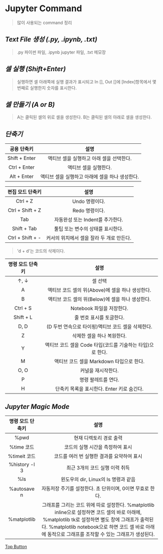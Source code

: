 Jupyter Command
=============
> 많이 사용되는 command 정리  

*Text File 생성 (.py, .ipynb, .txt)*
-------------
> .py 파이썬 파일, .ipynb jupyter 파일, .txt 메모장  

*셀 실행 (Shift+Enter)*
-------------
> 실행하면 셀 아래쪽에 실행 결과가 표시되고 In [], Out []에 [Index]항목에서 몇 번째로 실행한지 숫자를 표시한다.  

*셀 만들기 (A or B)*
-------------
> A는 클릭된 셀의 위로 셀을 생성한다. B는 클릭된 셀의 아래로 셀을 생성한다.  


*단축기*
-------------
|공용 단축키|설명|
|:---:|:---:|
|Shift + Enter|액티브 셀을 실행하고 아래 셀을 선택한다.|
|Ctrl + Enter|액티브 셀을 실행한다.|
|Alt + Enter|액티브 셀을 실행하고 아래에 셀을 하나 생성한다.|  

|편집 모드 단축키|설명|
|:---:|:---:|
|Ctrl + Z|Undo 명령이다.|
|Ctrl + Shift + Z|Redo 명령이다.|
|Tab|자동완성 또는 Indent를 추가한다.|
|Shift + Tab|툴팁 또는 변수의 상태를 표시한다.|
|Ctrl + Shift + -|커서의 위치에서 셀을 잘라 두 개로 만든다.|
> 'd + d'는 코드의 삭제이다.  

|명령 모드 단축키|설명|
|:---:|:---:|
|↑, ↓|셀 선택|
|A|액티브 코드 셀의 위(Above)에 셀을 하나 생성한다.|
|B|액티브 코드 셀의 위(Below)에 셀을 하나 생성한다.|
|Ctrl + S|Notebook 파일을 저장한다.|
|Shift + L|줄 번호 표시를 토글한다.|
|D, D|(D 두번 연속으로 타이핑)액티브 코드 셀을 삭제한다.|
|Z|삭제한 셀을 하나 복원한다.|
|Y|액티브 코드 셀을 Code 타입(코드를 기술하는 타입)으로 한다.|
|M|액티브 코드 셀을 Markdown 타입으로 한다.|
|O, O|커널을 재시작한다.|
|P|명령 팔레트를 연다.|
|H|단축키 목록을 표시한다. Enter 키로 숨긴다.|


*Jupyter Magic Mode*
-------------
|명령 모드 단축키|설명|
|:---:|:---:|
|%pwd|현재 디렉토리 경로 출력|
|%time 코드|코드의 실행 시간을 측정하여 표시|
|%timeit 코드|코드를 여러 번 실행한 결과를 요약하여 표시|
|%history -l 3|최근 3개의 코드 실행 이력 취득|
|%ls|윈도우의 dir, Linux의 ls 명령과 같음|
|%autosave n|자동저장 주기를 설정한다. 초 단위이며, 0이면 무효로 한다.|
|%matplotlib|그래프를 그리는 코드 위에 따로 설정한다. %matplotlib inline으로 설정하면 코드 셀의 바로 아래에, %matplotlib tk로 설정하면 별도 창에 그래프가 출력된다. %matplotlib notebook으로 하면 코드 셀 바로 아래에 동적으로 그래프를 조작할 수 있는 그래프가 생성된다.|  

[Top Button](#)
